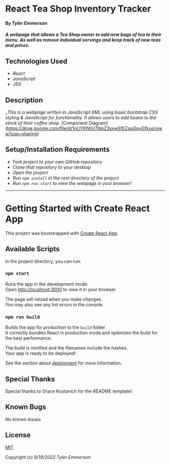 # React Tea Shop Inventory Tracker

#### By _**Tyler Emmerson**_

#### _A webpage that allows a Tea Shop owner to add new bags of tea to their menu. As well as remove individual servings and keep track of new teas and prices._

## Technologies Used

* _React_
* _JavaScript_
* _JSX_

## Description

__This is a webpage written in JavaScript XML using basic bootstrap CSS styling & JavaScript for functionality. It allows users to add beans to the stock of their coffee shop._
[Component Diagram]
(https://drive.google.com/file/d/1nLlYKNIiV7lbbZ3sxwSfEZpoGpyGfkup/view?usp=sharing)

## Setup/Installation Requirements

* _Fork project to your own GitHub repository_ 
* _Clone that repository to your desktop_
* _Open the project_
* _Run `npm install` in the root directory of the project_
* _Run `npm run start` to view the webpage in your browser!_

---

# Getting Started with Create React App

This project was bootstrapped with [Create React App](https://github.com/facebook/create-react-app).

## Available Scripts

In the project directory, you can run:

### `npm start`

Runs the app in the development mode.\
Open [http://localhost:3000](http://localhost:3000) to view it in your browser.

The page will reload when you make changes.\
You may also see any lint errors in the console.

### `npm run build`

Builds the app for production to the `build` folder.\
It correctly bundles React in production mode and optimizes the build for the best performance.

The build is minified and the filenames include the hashes.\
Your app is ready to be deployed!

See the section about [deployment](https://facebook.github.io/create-react-app/docs/deployment) for more information.

## Special Thanks

Special thanks to Grace Kostanich for the README template!

## Known Bugs

_No known issues_

## License

[MIT](/LICENSE)

Copyright (c) _9/19/2022_ _Tyler Emmerson_